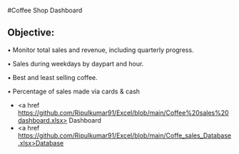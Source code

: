 #Coffee Shop Dashboard

## Objective:

•	Monitor total sales and revenue, including quarterly progress.

•	Sales during weekdays by daypart and hour.

•	Best and least selling coffee.

•	Percentage of sales made via cards & cash

- <a href https://github.com/Ripulkumar91/Excel/blob/main/Coffee%20sales%20dashboard.xlsx> Dashboard
- <a href https://github.com/Ripulkumar91/Excel/blob/main/Coffe_sales_Database.xlsx>Database
